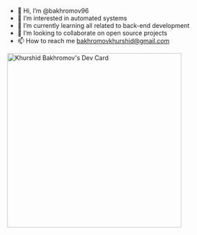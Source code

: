 - 👋 Hi, I’m @bakhromov96
- 👀 I’m interested in automated systems
- 🌱 I’m currently learning all related to back-end development
- 💞️ I’m looking to collaborate on open source projects
- 📫 How to reach me bakhromovkhurshid@gmail.com

<!---
bakhromov96/bakhromov96 is a ✨ special ✨ repository because its `README.md` (this file) appears on your GitHub profile.
You can click the Preview link to take a look at your changes.
--->
<a href="https://app.daily.dev/iambakhromov"><img src="https://api.daily.dev/devcards/645b653a1c574fe89c19f2ff28a73dd5.png?r=ajm" width="400" alt="Khurshid Bakhromov's Dev Card"/></a>
